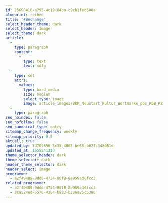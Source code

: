 ```yaml
---
id: 25698410-a795-4c19-84ba-c9cb1fed500a
blueprint: reihen
title: '#Bechange'
select_header_theme: dark
select_header: Image
select_theme: dark
article:
  -
    type: paragraph
    content:
      -
        type: text
        text: sdfg
  -
    type: set
    attrs:
      values:
        type: bard_media
        size: medium
        select_type: image
        image: article_images/BKM_Neustart_Kultur_Wortmarke_pos_RGB_RZ.jpg
  -
    type: paragraph
seo_noindex: false
seo_nofollow: false
seo_canonical_type: entry
sitemap_change_frequency: weekly
sitemap_priority: 0.5
aktuell: true
updated_by: 7d709850-5c35-4065-be68-b627c348051d
updated_at: 1655241310
theme_selector_header: dark
theme_selector: dark
header_theme_selector: dark
header_select: Image
programme:
  - a2f49489-9dd6-4724-86f8-8e959ad6fcc3
related_programme:
  - a2f49489-9dd6-4724-86f8-8e959ad6fcc3
  - 8ca524ed-6576-4384-b983-b286a95c5386
---
```

